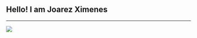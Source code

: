 <h2>Hello! I am Joarez Ximenes</h2>
<hr>
<img src="https://github-readme-stats.vercel.app/api?username=JoarezXimenes&count_private=trueshow_icons=true&theme=vue-dark">
